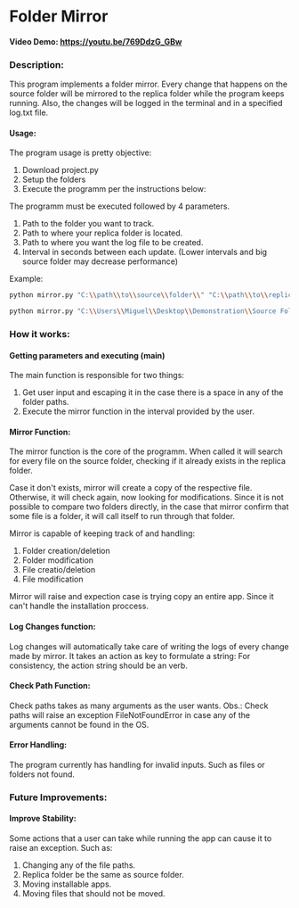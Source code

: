 # Folder Mirror
#### Video Demo:  https://youtu.be/769DdzG_GBw
### Description:
This program implements a folder mirror. Every change that happens on the source folder will be mirrored to the replica
folder while the program keeps running. Also, the changes will be logged in the terminal and in a specified log.txt file.
#### Usage:
The program usage is pretty objective:
1. Download project.py
1. Setup the folders
1. Execute the programm per the instructions below:

The programm must be executed followed by 4 parameters.
1. Path to the folder you want to track.
1. Path to where your replica folder is located.
1. Path to where you want the log file to be created.
1. Interval in seconds between each update.
(Lower intervals and big source folder may decrease performance)

Example:
```bash
python mirror.py "C:\\path\\to\\source\\folder\\" "C:\\path\\to\\replica\\folder" "C:\\path\\to\\log\\file\\" "interval(seconds)"
```

```bash
python mirror.py "C:\\Users\\Miguel\\Desktop\\Demonstration\\Source Folder\\" "C:\\Users\\Miguel\\Desktop\\Demonstration\\Replica Folder\\" "C:\\Users\\Miguel\\Desktop\\Demonstration\\" 0.1
```

### How it works:
#### Getting parameters and executing (main)
The main function is responsible for two things:
1. Get user input and escaping it in the case there is a space in any of the folder paths.
1. Execute the mirror function in the interval provided by the user.

#### Mirror Function:
The mirror function is the core of the programm. When called it will search for every file on the source folder, checking
if it already exists in the replica folder.

Case it don't exists, mirror will create a copy of the respective file. Otherwise, it will check again, now looking for modifications.
Since it is not possible to compare two folders directly, in the case that mirror confirm that some file is a folder, it will call itself to run through that folder.

Mirror is capable of keeping track of and handling:
1. Folder creation/deletion
1. Folder modification
1. File creatio/deletion
1. File modification

Mirror will raise and expection case is trying copy an entire app. Since it can't handle the installation proccess.

#### Log Changes function:
Log changes will automatically take care of writing the logs of every change made by mirror. It takes an action as key to formulate a string:
For consistency, the action string should be an verb.

#### Check Path Function:
Check paths takes as many arguments as the user wants.
Obs.: Check paths will raise an exception FileNotFoundError in case any of the arguments cannot be found in the OS.

#### Error Handling:
The program currently has handling for invalid inputs. Such as files or folders not found.

### Future Improvements:
#### Improve Stability:
Some actions that a user can take while running the app can cause it to raise an exception. Such as:
1. Changing any of the file paths.
1. Replica folder be the same as source folder.
1. Moving installable apps.
1. Moving files that should not be moved.
